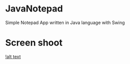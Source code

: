 # JavaNotepad
Simple Notepad App written in Java language with Swing
# Screen shoot
[!alt text](https://github.com/jvjspy/JavaNotepad/blob/master/Notepad/notepad.PNG)

